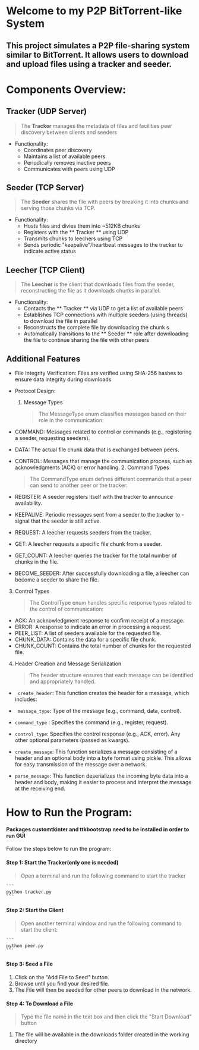 # Welcome to my P2P BitTorrent-like System

## This project simulates a P2P file-sharing system similar to BitTorrent. It allows users to download and upload files using a tracker and seeder.

# Components Overview:

## Tracker (UDP Server)

> The **Tracker** manages the metadata of files and facilities peer discovery between clients and seeders

- Functionality:
  - Coordinates peer discovery
  - Maintains a list of available peers
  - Periodically removes inactive peers
  - Communicates with peers using UDP

## Seeder (TCP Server)

> The **Seeder** shares the file with peers by breaking it into chunks and serving those chunks via TCP.

- Functionality:
  - Hosts files and divies them into ~512KB chunks
  - Registers with the ** Tracker ** using UDP
  - Transmits chunks to leechers using TCP
  - Sends periodic "keepalive"/heartbeat messages to the tracker to indicate active status

## Leecher (TCP Client)

> The **Leecher** is the client that downloads files from the seeder, reconstructing the file as it downloads chunks in parallel.

- Functionality:
  - Contacts the ** Tracker ** via UDP to get a list of available peers
  - Establishes TCP connections with multiple seeders (using threads) to download the file in parallel
  - Reconstructs the complete file by downloading the chunk s
  - Automatically transitions to the ** Seeder ** role after downloading the file to continue sharing the file with other peers

## Additional Features

- File Integrity Verification: Files are verified using SHA-256 hashes to ensure data integrity during downloads
- Protocol Design:
  1. Message Types
     > The MessageType enum classifies messages based on their role in the communication:
- COMMAND: Messages related to control or commands (e.g., registering a seeder, requesting seeders).
- DATA: The actual file chunk data that is exchanged between peers.
- CONTROL: Messages that manage the communication process, such as acknowledgments (ACK) or error handling. 2. Command Types

  > The CommandType enum defines different commands that a peer can send to another peer or the tracker:

- REGISTER: A seeder registers itself with the tracker to announce availability.
- KEEPALIVE: Periodic messages sent from a seeder to the tracker to - signal that the seeder is still active.
- REQUEST: A leecher requests seeders from the tracker.
- GET: A leecher requests a specific file chunk from a seeder.
- GET_COUNT: A leecher queries the tracker for the total number of chunks in the file.
- BECOME_SEEDER: After successfully downloading a file, a leecher can become a seeder to share the file.

3. Control Types
   > The ControlType enum handles specific response types related to the control of communication:

- ACK: An acknowledgment response to confirm receipt of a message.
- ERROR: A response to indicate an error in processing a request.
- PEER_LIST: A list of seeders available for the requested file.
- CHUNK_DATA: Contains the data for a specific file chunk.
- CHUNK_COUNT: Contains the total number of chunks for the requested file.

4.  Header Creation and Message Serialization
    > The header structure ensures that each message can be identified and appropriately handled.

- ` create_header`: This function creates the header for a message, which includes:

- ` message_type`: Type of the message (e.g., command, data, control).
- `command_type` : Specifies the command (e.g., register, request).
- `control_type`: Specifies the control response (e.g., ACK, error). Any other optional parameters (passed as kwargs).

- `create_message`: This function serializes a message consisting of a header and an optional body into a byte format using pickle. This allows for easy transmission of the message over a network.

- `parse_message`: This function deserializes the incoming byte data into a header and body, making it easier to process and interpret the message at the receiving end.

# How to Run the Program:

#### Packages customtkinter and ttkbootstrap need to be installed in order to run GUI

Follow the steps below to run the program:

#### Step 1: Start the Tracker(only one is needed)

> Open a terminal and run the following command to start the tracker

    ```
    python tracker.py
    ```

#### Step 2: Start the Client

> Open another terminal window and run the following command to start the client:

    ```
    python peer.py
    ```

#### Step 3: Seed a File

1. Click on the "Add File to Seed" button.
2. Browse until you find your desired file.
3. The File will then be seeded for other peers to download in the network.

#### Step 4: To Download a File

> Type the file name in the text box and then click the "Start Download" button

1. The file will be available in the downloads folder created in the working directory
